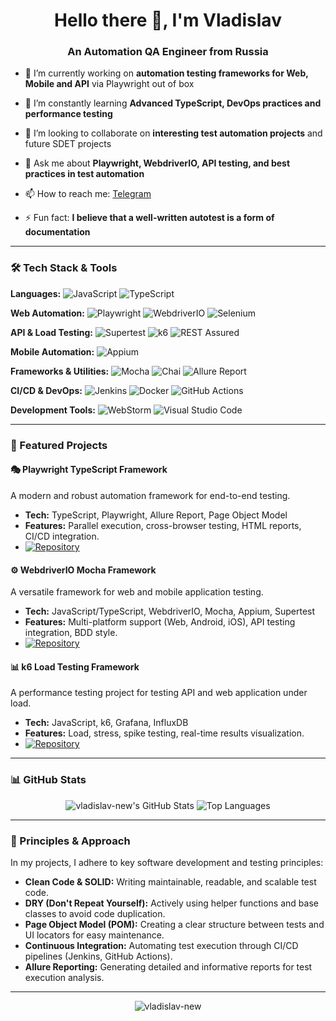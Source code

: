 <h1 align="center">Hello there 👋, I'm Vladislav</h1>
<h3 align="center">An Automation QA Engineer from Russia</h3>

- 🔭 I’m currently working on **automation testing frameworks for Web, Mobile and API** via Playwright out of box

- 🌱 I’m constantly learning **Advanced TypeScript, DevOps practices and performance testing**

- 👯 I’m looking to collaborate on **interesting test automation projects** and future SDET projects

- 💬 Ask me about **Playwright, WebdriverIO, API testing, and best practices in test automation**

- 📫 How to reach me: [Telegram](@soother63)

- ⚡ Fun fact: **I believe that a well-written autotest is a form of documentation**

---

### 🛠️ Tech Stack & Tools

**Languages:**
![JavaScript](https://img.shields.io/badge/JavaScript-F7DF1E?style=for-the-badge&logo=javascript&logoColor=black)
![TypeScript](https://img.shields.io/badge/TypeScript-007ACC?style=for-the-badge&logo=typescript&logoColor=white)

**Web Automation:**
![Playwright](https://img.shields.io/badge/Playwright-2EAD33?style=for-the-badge&logo=Playwright&logoColor=white)
![WebdriverIO](https://img.shields.io/badge/WebdriverIO-EA5906?style=for-the-badge&logo=webdriverio&logoColor=white)
![Selenium](https://img.shields.io/badge/Selenium-43B02A?style=for-the-badge&logo=selenium&logoColor=white)

**API & Load Testing:**
![Supertest](https://img.shields.io/badge/Supertest-000000?style=for-the-badge)
![k6](https://img.shields.io/badge/k6-7D64FF?style=for-the-badge&logo=k6&logoColor=white)
![REST Assured](https://img.shields.io/badge/REST_Assured-00A98F?style=for-the-badge)

**Mobile Automation:**
![Appium](https://img.shields.io/badge/Appium-0D8EBB?style=for-the-badge)

**Frameworks & Utilities:**
![Mocha](https://img.shields.io/badge/Mocha-8D6748?style=for-the-badge&logo=mocha&logoColor=white)
![Chai](https://img.shields.io/badge/Chai-A30701?style=for-the-badge&logo=chai&logoColor=white)
![Allure Report](https://img.shields.io/badge/Allure_Report-FF6A00?style=for-the-badge)

**CI/CD & DevOps:**
![Jenkins](https://img.shields.io/badge/Jenkins-D24939?style=for-the-badge&logo=jenkins&logoColor=white)
![Docker](https://img.shields.io/badge/Docker-2496ED?style=for-the-badge&logo=docker&logoColor=white)
![GitHub Actions](https://img.shields.io/badge/GitHub_Actions-2088FF?style=for-the-badge&logo=githubactions&logoColor=white)

**Development Tools:**
![WebStorm](https://img.shields.io/badge/WebStorm-000000?style=for-the-badge&logo=webstorm&logoColor=white)
![Visual Studio Code](https://img.shields.io/badge/VS_Code-007ACC?style=for-the-badge&logo=visual-studio-code&logoColor=white)

---

### 📁 Featured Projects

#### 🎭 Playwright TypeScript Framework
A modern and robust automation framework for end-to-end testing.
- **Tech:** TypeScript, Playwright, Allure Report, Page Object Model
- **Features:** Parallel execution, cross-browser testing, HTML reports, CI/CD integration.
- [![Repository](https://img.shields.io/badge/View_Repository-181717?style=flat-square&logo=github&logoColor=white)](https://github.com/vladislav-new/playwright-typescript-framework)

#### ⚙️ WebdriverIO Mocha Framework
A versatile framework for web and mobile application testing.
- **Tech:** JavaScript/TypeScript, WebdriverIO, Mocha, Appium, Supertest
- **Features:** Multi-platform support (Web, Android, iOS), API testing integration, BDD style.
- [![Repository](https://img.shields.io/badge/View_Repository-181717?style=flat-square&logo=github&logoColor=white)](https://github.com/vladislav-new/webdriverio-framework)

#### 📊 k6 Load Testing Framework
A performance testing project for testing API and web application under load.
- **Tech:** JavaScript, k6, Grafana, InfluxDB
- **Features:** Load, stress, spike testing, real-time results visualization.
- [![Repository](https://img.shields.io/badge/View_Repository-181717?style=flat-square&logo=github&logoColor=white)](https://github.com/vladislav-new/k6-load-testing)

---

### 📊 GitHub Stats

<p align="center">
  <img src="https://github-readme-stats.vercel.app/api?username=vladislav-new&show_icons=true&theme=radical" alt="vladislav-new's GitHub Stats" />
  <img src="https://github-readme-stats.vercel.app/api/top-langs/?username=vladislav-new&layout=compact&theme=radical" alt="Top Languages" />
</p>

---

### 🤝 Principles & Approach

In my projects, I adhere to key software development and testing principles:

*   **Clean Code & SOLID:** Writing maintainable, readable, and scalable test code.
*   **DRY (Don't Repeat Yourself):** Actively using helper functions and base classes to avoid code duplication.
*   **Page Object Model (POM):** Creating a clear structure between tests and UI locators for easy maintenance.
*   **Continuous Integration:** Automating test execution through CI/CD pipelines (Jenkins, GitHub Actions).
*   **Allure Reporting:** Generating detailed and informative reports for test execution analysis.

---

<p align="center">
  <img src="https://komarev.com/ghpvc/?username=vladislav-new&label=Profile%20views&color=0e75b6&style=flat" alt="vladislav-new" />
</p>
